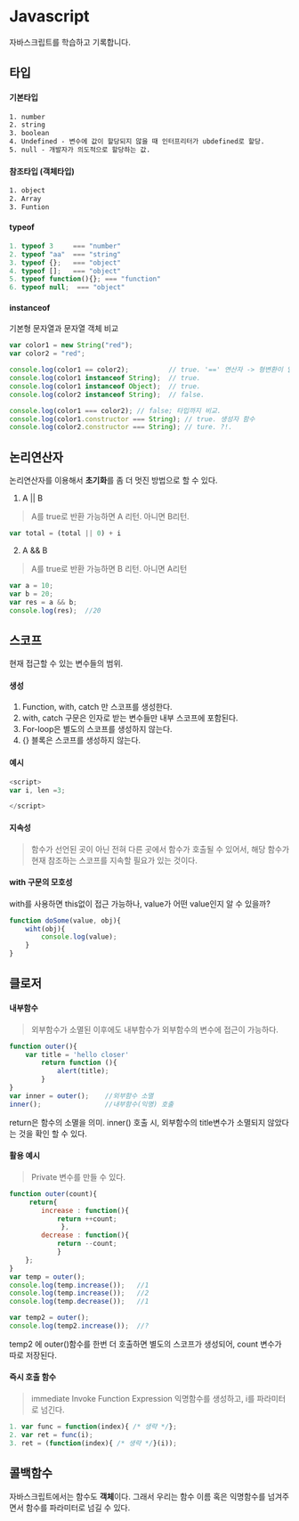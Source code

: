 # Javascript

자바스크립트를 학습하고 기록합니다.

## 타입

#### 기본타입

```html
1. number
2. string
3. boolean
4. Undefined - 변수에 값이 할당되지 않을 때 인터프리터가 ubdefined로 할당.
5. null - 개발자가 의도적으로 할당하는 값.
```

#### 참조타입 (객체타입)

```html
1. object
2. Array
3. Funtion
```

#### typeof

```js
1. typeof 3     === "number"
2. typeof "aa"  === "string"
3. typeof {};   === "object"
4. typeof [];   === "object"
5. typeof function(){}; === "function"
6. typeof null;  === "object"
```

#### instanceof

기본형 문자열과 문자열 객체 비교

```js
var color1 = new String("red");
var color2 = "red";

console.log(color1 == color2);          // true. '==' 연산자 -> 형변환이 일어남.
console.log(color1 instanceof String);  // true.
console.log(color1 instanceof Object);  // true.
console.log(color2 instanceof String);  // false.
```

```js
console.log(color1 === color2); // false; 타입까지 비교.
console.log(color1.constructor === String); // true. 생성자 함수
console.log(color2.constructor === String); // ture. ?!.
```


## 논리연산자

논리연산자를 이용해서 **초기화**를 좀 더 멋진 방법으로 할 수 있다.

1. A || B 
>A를 true로 반환 가능하면 A 리턴. 아니면 B리턴.

```js
var total = (total || 0) + i
```

2. A && B
>A를 true로 반환 가능하면 B 리턴. 아니면 A리턴

```js
var a = 10;
var b = 20;
var res = a && b;
console.log(res);  //20
```

## 스코프

현재 접근할 수 있는 변수들의 범위.

#### 생성

1. Function, with, catch 만 스코프를 생성한다.
2. with, catch 구문은 인자로 받는 변수들만 내부 스코프에 포함된다.
3. For-loop은 별도의 스코프를 생성하지 않는다.
4. {} 블록은 스코프를 생성하지 않는다.

#### 예시

```js
<script>
var i, len =3;

</script>
```

#### 지속성

>함수가 선언된 곳이 아닌 전혀 다른 곳에서 함수가 호출될 수 있어서, 해당 함수가 현재 참조하는 스코프를 지속할 필요가 있는 것이다.

#### with 구문의 모호성

with를 사용하면 this없이 접근 가능하나, value가 어떤 value인지 알 수 있을까?

```js
function doSome(value, obj){
    wiht(obj){
        console.log(value);
    }
}
```

## 클로저


#### 내부함수

> 외부함수가 소멸된 이후에도 내부함수가 외부함수의 변수에 접근이 가능하다.

```js
function outer(){
    var title = 'hello closer'
        return function (){
            alert(title);
        }
}
var inner = outer();    //외부함수 소멸
inner();                //내부함수(익명) 호출
```

return은 함수의 소멸을 의미.
inner() 호출 시, 외부함수의 title변수가 소멸되지 않았다는 것을 확인 할 수 있다. 

#### 활용 예시

>Private 변수를 만들 수 있다.
```js
function outer(count){
     return{
        increase : function(){
            return ++count;
             },
        decrease : function(){
            return --count;
            }
	};
}
var temp = outer();
console.log(temp.increase());   //1
console.log(temp.increase());   //2
console.log(temp.decrease());   //1

var temp2 = outer();
console.log(temp2.increase());  //?
```

temp2 에 outer()함수를 한번 더 호출하면 별도의 스코프가 생성되어,
count 변수가 따로 저장된다.

#### 즉시 호출 함수

>immediate Invoke Function Expression
>익명함수를 생성하고, i를 파라미터로 넘긴다.

```js
1. var func = function(index){ /* 생략 */};
2. var ret = func(i);
3. ret = (function(index){ /* 생략 */}(i));
```

## 콜백함수

자바스크립트에서는 함수도 **객체**이다. 그래서 우리는 함수 이름 혹은 익명함수를 넘겨주면서 함수를 파라미터로 넘길 수 있다.
